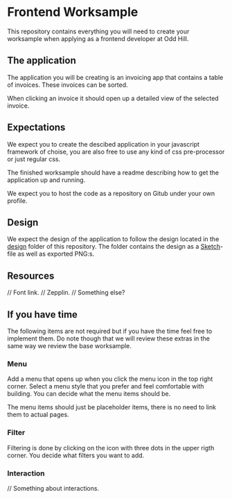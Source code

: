 # Frontend Worksample

This repository contains everything you will need to create your worksample when applying as a frontend developer at Odd Hill.

## The application

The application you will be creating is an invoicing app that contains a table of invoices. These invoices can be sorted.

When clicking an invoice it should open up a detailed view of the selected invoice.

## Expectations

We expect you to create the descibed application in your javascript framework of choise, you are also free to use any kind of css pre-processor or just regular css.

The finished worksample should have a readme describing how to get the application up and running.

We expect you to host the code as a repository on Gitub under your own profile.

## Design

We expect the design of the application to follow the design located in the [design](/design) folder of this repository. The folder contains the design as a [Sketch](https://sketchapp.com/)-file as well as exported PNG:s.

## Resources

// Font link.
// Zepplin.
// Something else?

## If you have time

The following items are not required but if you have the time feel free to implement them. Do note though that we will review these extras in the same way we review the base worksample.

### Menu

Add a menu that opens up when you click the menu icon in the top right corner. Select a menu style that you prefer and feel comfortable with building. You can decide what the menu items should be.

The menu items should just be placeholder items, there is no need to link them to actual pages.

### Filter

Filtering is done by clicking on the icon with three dots in the upper rigth corner. You decide what filters you want to add.

### Interaction

// Something about interactions.
